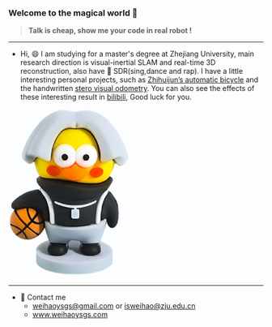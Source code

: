 ### Welcome to the magical world 👋

> **Talk is cheap, show me your code in real robot !**

---

- Hi, 😄 I am studying for a master's degree at Zhejiang University, main research direction is visual-inertial SLAM and real-time 3D reconstruction, also have 👯 SDR(sing,dance and rap). I have a little interesting personal projects, such as [Zhihuijun’s automatic bicycle](https://github.com/weihaoysgs/bike-xuan) and the handwritten [stero visual odometry](https://github.com/weihaoysgs/ssvio). You can also see the effects of these interesting result in [bilibili](https://space.bilibili.com/480920640?spm_id_from=333.1007.0.0), Good luck for you.

<picture>
  <source media="(prefers-color-scheme: dark)" srcset="./aikun.png">
  <source media="(prefers-color-scheme: light)" srcset="./aikun.png">
  <img alt="I am aikun." src="./aikun.png">
</picture>

---
- 💬 Contact me
  - weihaoysgs@gmail.com or isweihao@zju.edu.cn
  - www.weihaoysgs.com

<!--
**weihaoysgs/weihaoysgs** is a ✨ _special_ ✨ repository because its `README.md` (this file) appears on your GitHub profile.

Here are   some ideas to get you started:


- 👯 I’m looking to collaborate on ...
- 🤔 I’m looking for help with ...
- 💬 Ask me about ...
- 📫 How to reach me: ...
- 😄 Pronouns: ...
- ⚡ Fun fact: ...
-->
